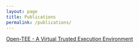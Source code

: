 ```yaml
---
layout: page
title: Publications
permalink: /publications/
---
```


[Open-TEE - A Virtual Trusted Execution Environment](https://github.com/Open-TEE/Open-Tee.github.io/raw/master/documents/open-tee.pdf)

